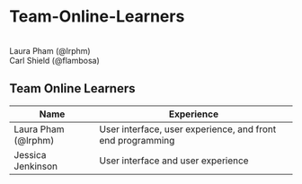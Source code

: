 # Team-Online-Learners

<br>
Laura Pham (@lrphm)

<br>
Carl Shield (@flambosa)

## Team Online Learners
Name | Experience
------------ | -------------
Laura Pham (@lrphm)| User interface, user experience, and front end programming
Jessica Jenkinson | User interface and user experience

